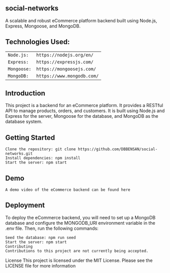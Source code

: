## social-networks

A scalable and robust eCommerce platform backend built using Node.js, Express, Mongoose, and MongoDB.

## Technologies Used:

|  |     | 
| :-------- | :------- | 
| `Node.js:` | `https://nodejs.org/en/` | 
| `Express:` | `https://expressjs.com/` | 
| `Mongoose:` | `https://mongoosejs.com/` | 
| `MongoDB:` | `https://www.mongodb.com/` | 


## Introduction
This project is a backend for an eCommerce platform. It provides a RESTful API to manage products, orders, and customers. It is built using Node.js and Express for the server, Mongoose for the database, and MongoDB as the database system.

## Getting Started

```
Clone the repository: git clone https://github.com/DBBENSAN/social-networks.git
Install dependencies: npm install
Start the server: npm start
```

## Demo
```
A demo video of the eCommerce backend can be found here
```

## Deployment

To deploy the eCommerce backend, you will need to set up a MongoDB database and configure the MONGODB_URI environment variable in the .env file. Then, run the following commands:

 ```
Seed the database: npm run seed
Start the server: npm start
Contributing
Contributions to this project are not currently being accepted.
```

License
This project is licensed under the MIT License. Please see the LICENSE file for more information
